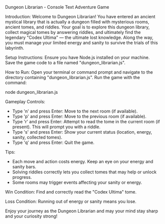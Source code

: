 Dungeon Librarian - Console Text Adventure Game

Introduction:
Welcome to Dungeon Librarian! You have entered an ancient mystical library that is actually a dungeon filled with mysterious rooms, ancient tomes, and riddles. Your goal is to explore this dungeon library, collect magical tomes by answering riddles, and ultimately find the legendary "Codex Ultima" — the ultimate lost knowledge. Along the way, you must manage your limited energy and sanity to survive the trials of this labyrinth.

Setup Instructions:
Ensure you have Node.js installed on your machine. Save the game code to a file named "dungeon_librarian.js".

How to Run:
Open your terminal or command prompt and navigate to the directory containing "dungeon_librarian.js".
Run the game with the command:

  node dungeon_librarian.js

Gameplay Controls:
- Type 'n' and press Enter: Move to the next room (if available).
- Type 'p' and press Enter: Move to the previous room (if available).
- Type 'r' and press Enter: Attempt to read the tome in the current room (if present). This will prompt you with a riddle.
- Type 's' and press Enter: Show your current status (location, energy, sanity, collected tomes).
- Type 'q' and press Enter: Quit the game.

Tips:
- Each move and action costs energy. Keep an eye on your energy and sanity bars.
- Solving riddles correctly lets you collect tomes that may help or unlock progress.
- Some rooms may trigger events affecting your sanity or energy.

Win Condition:
Find and correctly read the "Codex Ultima" tome.

Loss Condition:
Running out of energy or sanity means you lose.

Enjoy your journey as the Dungeon Librarian and may your mind stay sharp and your curiosity strong!
